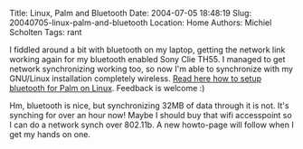 Title: Linux, Palm and Bluetooth
Date: 2004-07-05 18:48:19
Slug: 20040705-linux-palm-and-bluetooth
Location: Home
Authors: Michiel Scholten
Tags: rant

<p>I fiddled around a bit with bluetooth on my laptop, getting the network link working again for my bluetooth enabled Sony Clie TH55. I managed to get network synchronizing working too, so now I'm able to synchronize with my GNU/Linux installation completely wireless. <a href="/?section=palm&amp;page=bluetooth_linux">Read here how to setup bluetooth for Palm on Linux</a>. Feedback is welcome :)</p>
<p>Hm, bluetooth is nice, but synchronizing 32MB of data through it is not. It's synching for over an hour now! Maybe I should buy that wifi accesspoint so I can do a network synch over 802.11b. A new howto-page will follow when I get my hands on one.</p>